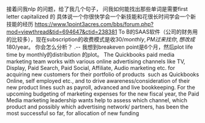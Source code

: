 接着问我nlp 的问题，给了我几个句子， 问我如何能找出那些单词是需要first letter capitalized 的
具体说一个你很快学会一个新技能和花很长时间学会一个新技能的经历
https://www.1point3acres.com/bbs/forum.php?mod=viewthread&tid=694647&ctid=238381
To B的SAAS软件（公司的财务用的比较多），现在subscription的收费模式是收$30/monthly, PM过来找你, 想改成$180/year。
你会怎么分析？
.--
我想到breakeven point是6个月，然后plot life time by monthly的distribution 的plot。
The Quickbooks paid media marketing team works with various online advertising channels like TV, Display, Paid Search, Paid Social, Affiliate, Audio marketing etc. for acquiring new customers for their portfolio of products  such as Quickbooks Online, self employed etc., and to drive awareness/consideration of their new product lines such as payroll, advanced and live bookkeeping. For the upcoming budgeting of marketing expenses for the new fiscal year, the Paid Media marketing leadership wants help to assess which channel, which product and possibly which advertising network/ partners, has been the most successful so far, for allocation of new funding

